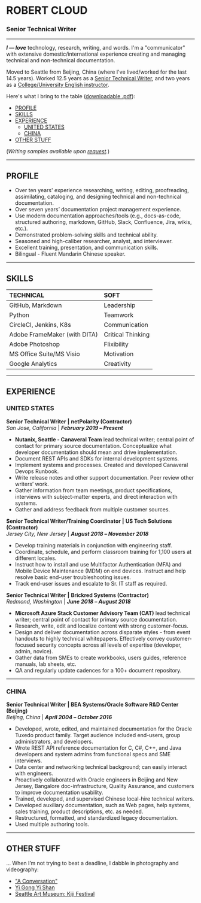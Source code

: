 # ROBERT CLOUD
### Senior Technical Writer

------

***I — love*** technology, research, writing, and words. I'm a "communicator" with extensive domestic/international experience creating and managing technical and non-technical documentation.

Moved to Seattle from Beijing, China (where I've lived/worked for the last 14.5 years). Worked 12.5 years as a [Senior Technical Writer](https://github.com/keshihua5/resume/blob/master/images/rc_lor.pdf), and two years as a [College/University English instructor](https://www.youtube.com/watch?v=m34cB7ELO0s&feature=youtu.be). 

Here's what I bring to the table ([downloadable .pdf](https://github.com/keshihua5/resume/blob/master/images/Cloud%2C%20Robert.pdf)):

- [PROFILE](https://github.com/keshihua5/resume#profile)    
- [SKILLS](https://github.com/keshihua5/resume#skills)    
- [EXPERIENCE]( https://github.com/keshihua5/resume#experience)    
  - [UNITED STATES](https://github.com/keshihua5/resume#united-states)
  - [CHINA](https://github.com/keshihua5/resume#china)     
- [OTHER STUFF](https://github.com/keshihua5/resume#other-stuff)  

(*Writing samples available upon <A HREF="mailto:rtcloud55@gmail.com">request</A>.*)

------



## PROFILE

- Over ten years' experience researching, writing, editing, proofreading, assimilating, cataloging, and designing technical and non-technical documentation. 
- Over seven years’ documentation project management experience.  
- Use modern documentation approaches/tools (e.g., docs-as-code, structured authoring, markdown, GitHub, Slack, Confluence, Jira, wikis, etc.).
- Demonstrated problem-solving skills and technical ability.
- Seasoned and high-caliber researcher, analyst, and interviewer.
- Excellent training, presentation, and communication skills.
- Bilingual - Fluent Mandarin Chinese speaker.

------
## SKILLS
| **TECHNICAL**                | **SOFT**     |
| :--------------------------- | :---------------- |
| GitHub, Markdown             | Leadership        |
| Python                       | Teamwork          |
| CircleCI, Jenkins, K8s       | Communication     |
| Adobe FrameMaker (with DITA) | Critical Thinking |
| Adobe Photoshop              | Flixibility       |
| MS Office Suite/MS Visio     | Motivation        |
| Google Analytics             | Creativity        |

------

## EXPERIENCE

### UNITED STATES

**Senior Technical Writer** **|** **netPolarity (Contractor)**    
*San Jose, California* | ***February 2019* *–* *Present***

- **Nutanix, Seattle - Canaveral Team** lead technical writer; central point of contact for primary source documentation. Conceptualize what developer documentation should mean and drive implementation.     
- Document REST APIs and SDKs for internal development systems.     
- Implement systems and processes. Created and developed Canaveral Devops Runbook.     
- Write release notes and other support documentation. Peer review other writers’ work.    
- Gather information from team meetings, product specifications, interviews with subject-matter experts, and direct interaction with systems.    
- Gather and address feedback from multiple customer sources.   

**Senior Technical Writer/Training Coordinator** **|** **US Tech Solutions (Contractor)**   
*Jersey City, New Jersey* | ***August 2018* *–* *November 2018***

- Develop training materials in conjunction with engineering staff.
- Coordinate, schedule, and perform classroom training for 1,100 users at different locales.
- Instruct how to install and use Multifactor Authentication (MFA) and Mobile Device Maintenance (MDM) on end devices. Instruct and help resolve basic end-user troubleshooting issues.
- Track end-user issues and escalate to Sr. IT staff as required.

**Senior Technical Writer** **|** **Brickred Systems (Contractor)**       
*Redmond, Washington* | ***June 2018* *–* *August 2018***

- **Microsoft Azure Stack Customer Advisory Team (CAT)** lead technical writer; central point of contact for primary source documentation.
- Research, write, edit and localize content with strong customer-focus.
- Design and deliver documentation across disparate styles - from event handouts to highly technical whitepapers. Effectively convey customer-focused security concepts across all levels of expertise (developer, admin, novice).
- Gather data from SMEs to create workbooks, users guides, reference manuals, lab sheets, etc.
- QA and regularly update cadences for a 100+ document repository.

------



### CHINA

**Senior Technical Writer** **| BEA Systems/Oracle Software R&D Center (Beijing)**   
*Beijing, China* | ***April* *2004* *–* *October 2016***

- Developed, wrote, edited, and maintained documentation for the Oracle Tuxedo product family. Target audience included end-users, group administrators, and developers.   
- Wrote REST API reference documentation for C, C#, C++, and Java developers and system admins from functional specs and SME interviews.     
- Data center and networking technical background; can easily interact with engineers.    
- Proactively collaborated with Oracle engineers in Beijing and New Jersey, Bangalore doc-infrastructure, Quality Assurance, and customers to improve documentation usability.     
- Trained, developed, and supervised Chinese local-hire technical writers.     
- Developed auxiliary documentation, such as Web pages, help systems, sales training, product descriptions, etc. as needed.   
- Restructured, formatted, and standardized legacy documentation.    
- Used multiple authoring tools.    

------

## OTHER STUFF

... When I’m not trying to beat a deadline, I dabble in photography and videography:

- ["A Conversation"](https://vimeo.com/216641592/75255e335f)
- [Yi Gong Yi Shan](https://www.youtube.com/watch?v=xtFQ3AC94yA&feature=youtu.be)  
- [Seattle Art Museum: Kiji Festival](https://photos.google.com/share/AF1QipMcUsvjHf77aqac2PyIQlqXfO3OxdSu2nRquaGH3i5me5L1L53XQHHtWzbKl_NdRw?key=TVdBcEdsTmFoR0ItczVrR2JQM1N5NWItR0N6Tl9B)



